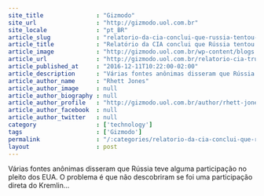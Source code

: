 ```yaml
---
site_title               : "Gizmodo"
site_url                 : "http://gizmodo.uol.com.br"
site_locale              : "pt_BR"
article_slug             : "relatorio-da-cia-conclui-que-russia-tentou-ajudar-trump-a-vencer-com-ciberataques"
article_title            : "Relatório da CIA conclui que Rússia tentou ajudar Trump a vencer com ciberataques"
article_image            : "http://gizmodo.uol.com.br/wp-content/blogs.dir/8/files/2016/12/AP_16315636873245-e1481432380745.jpg"
article_url              : "http://gizmodo.uol.com.br/relatorio-cia-trump-ciberataque-eua/"
article_published_at     : "2016-12-11T10:22:00-02:00"
article_description      : "Várias fontes anônimas disseram que Rússia teve alguma participação no pleito dos EUA. O problema é que não descobriram se foi uma participação direta do Kremlin..."
article_author_name      : "Rhett Jones"
article_author_image     : null
article_author_biography : null
article_author_profile   : "http://gizmodo.uol.com.br/author/rhett-jones/"
article_author_facebook  : null
article_author_twitter   : null
category                 : ['technology']
tags                     : ['Gizmodo']
permalink                : "/:categories/relatorio-da-cia-conclui-que-russia-tentou-ajudar-trump-a-vencer-com-ciberataques/"
layout                   : post
---
```


Várias fontes anônimas disseram que Rússia teve alguma participação no pleito dos EUA. O problema é que não descobriram se foi uma participação direta do Kremlin...
